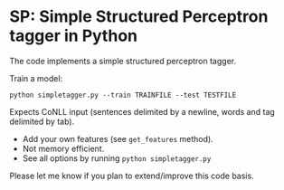 # SP: Simple Structured Perceptron tagger in Python

The code implements a simple structured perceptron tagger. 

Train a model:

`
python simpletagger.py --train TRAINFILE --test TESTFILE
`

Expects CoNLL input (sentences delimited by a newline, words and tag delimited by tab).

* Add your own features (see `get_features` method).
* Not memory efficient. 
* See all options by running `python simpletagger.py`

Please let me know if you plan to extend/improve this code basis.

